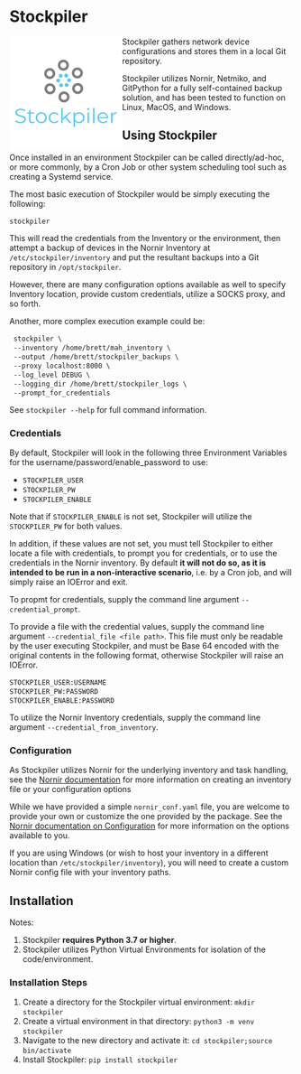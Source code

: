 # Stockpiler
<img style="float: left" src="stockpiler_logo_200x200.png" alt="Stockpiler logo"> Stockpiler gathers network device configurations and stores them in a local Git repository.

Stockpiler utilizes Nornir, Netmiko, and GitPython for a fully self-contained
 backup solution, and has been tested to function on Linux, MacOS, and Windows.

## Using Stockpiler

Once installed in an environment Stockpiler can be called directly/ad-hoc, or more commonly, by a Cron Job or other 
 system scheduling tool such as creating a Systemd service.

The most basic execution of Stockpiler would be simply executing the following:

    stockpiler

This will read the credentials from the Inventory or the environment, then attempt a backup of devices in the Nornir
 Inventory at `/etc/stockpiler/inventory` and put the resultant backups into a Git repository in `/opt/stockpiler`.

However, there are many configuration options available as well to specify Inventory location, provide custom credentials,
 utilize a SOCKS proxy, and so forth.

Another, more complex execution example could be:

     stockpiler \
     --inventory /home/brett/mah_inventory \
     --output /home/brett/stockpiler_backups \
     --proxy localhost:8000 \
     --log_level DEBUG \
     --logging_dir /home/brett/stockpiler_logs \
     --prompt_for_credentials
 
See `stockpiler --help` for full command information.

### Credentials

By default, Stockpiler will look in the following three Environment Variables for the username/password/enable_password to use:

* `STOCKPILER_USER`
* `STOCKPILER_PW`
* `STOCKPILER_ENABLE`

Note that if `STOCKPILER_ENABLE` is not set, Stockpiler will utilize the `STOCKPILER_PW` for both values.

In addition, if these values are not set, you must tell Stockpiler to either locate a file with credentials, to prompt
 you for credentials, or to use the credentials in the Nornir inventory.
 By default **it will not do so, as it is intended to be run in a non-interactive scenario**, i.e. by a Cron job,
 and will simply raise an IOError and exit.

To propmt for credentials, supply the command line argument `--credential_prompt`.

To provide a file with the credential values, supply the command line argument `--credential_file <file path>`.
 This file must only be readable by the user executing Stockpiler, and must be Base 64 encoded with the original
 contents in the following format, otherwise Stockpiler will raise an IOError.

    STOCKPILER_USER:USERNAME
    STOCKPILER_PW:PASSWORD
    STOCKPILER_ENABLE:PASSWORD

To utilize the Nornir Inventory credentials, supply the command line argument `--credential_from_inventory`.

### Configuration

As Stockpiler utilizes Nornir for the underlying inventory and task handling, see the 
 [Nornir documentation](https://nornir.readthedocs.io/en/latest/tutorials/intro/inventory.html) for more information
 on creating an inventory file or your configuration options

While we have provided a simple `nornir_conf.yaml` file, you are welcome to provide your own or customize
 the one provided by the package.
See the [Nornir documentation on Configuration](https://nornir.readthedocs.io/en/latest/configuration/index.html)
 for more information on the options available to you.

If you are using Windows (or wish to host your inventory in a different location than `/etc/stockpiler/inventory`), you
 will need to create a custom Nornir config file with your inventory paths.


## Installation

Notes:

1. Stockpiler **requires Python 3.7 or higher**.
2. Stockpiler utilizes Python Virtual Environments for isolation of the code/environment.

### Installation Steps

1. Create a directory for the Stockpiler virtual environment:
    `mkdir stockpiler`
2. Create a virtual environment in that directory:
    `python3 -m venv stockpiler`
3. Navigate to the new directory and activate it:
    `cd stockpiler;source bin/activate`
4. Install Stockpiler:
    `pip install stockpiler`
